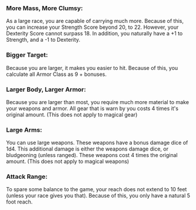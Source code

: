 ### More Mass, More Clumsy:
As a large race, you are capable of carrying much more. Because of this, you can increase your Strength Score beyond 20, to 22. However, your Dexterity Score cannot surpass 18. In addition, you naturally have a +1 to Strength, and a -1 to Dexterity. 
### Bigger Target:
Because you are larger, it makes you easier to hit. Because of this, you calculate all Armor Class as 9 + bonuses. 
### Larger Body, Larger Armor:
Because you are larger than most, you require much more material to make your weapons and armor. All gear that is warn by you costs 4 times it's original amount. (This does not apply to magical gear)
### Large Arms:
You can use large weapons. These weapons have a bonus damage dice of 1d4. This additional damage is either the weapons damage dice, or bludgeoning (unless ranged). These weapons cost 4 times the original amount. (This does not apply to magical weapons)
### Attack Range:
To spare some balance to the game, your reach does not extend to 10 feet (unless your race gives you that). Because of this, you only have a natural 5 foot reach. 
